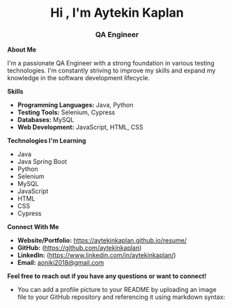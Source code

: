 <h1 align="center">Hi , I'm Aytekin Kaplan</h1>
<h3 align="center">QA Engineer</h3>

**About Me**

I'm a passionate QA Engineer with a strong foundation in various testing technologies. I'm constantly striving to improve my skills and expand my knowledge in the software development lifecycle.

**Skills**

* **Programming Languages:** Java, Python
* **Testing Tools:** Selenium, Cypress
* **Databases:** MySQL
* **Web Development:** JavaScript, HTML, CSS

**Technologies I'm Learning**

* Java
* Java Spring Boot
* Python
* Selenium
* MySQL
* JavaScript
* HTML
* CSS
* Cypress

**Connect With Me**

* **Website/Portfolio:** https://aytekinkaplan.github.io/resume/
* **GitHub:**  (https://github.com/aytekinkaplan)
* **LinkedIn:** (https://www.linkedin.com/in/aytekinkaplan/)
* **Email:** aoniki2018@gmail.com

**Feel free to reach out if you have any questions or want to connect!**

* You can add a profile picture to your README by uploading an image file to your GitHub repository and referencing it using markdown syntax:

